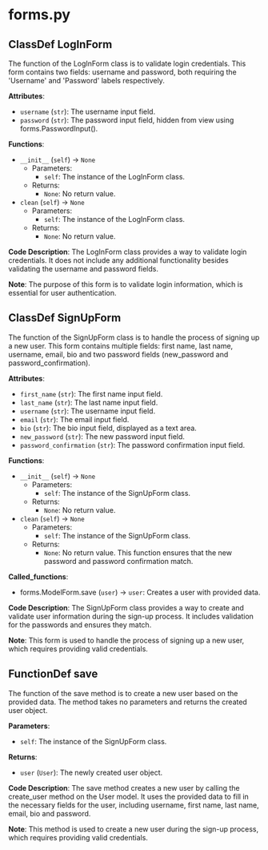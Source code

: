 # forms.py

## ClassDef LogInForm

The function of the LogInForm class is to validate login credentials. This form contains two fields: username and password, both requiring the 'Username' and 'Password' labels respectively.

**Attributes**:

- `username` (`str`): The username input field.
- `password` (`str`): The password input field, hidden from view using forms.PasswordInput().

**Functions**:

- `__init__` (`self`) -> `None`
    - Parameters:
        - `self`: The instance of the LogInForm class.
    - Returns:
        - `None`: No return value.
- `clean` (`self`) -> `None`
    - Parameters:
        - `self`: The instance of the LogInForm class.
    - Returns:
        - `None`: No return value.

**Code Description**: The LogInForm class provides a way to validate login credentials. It does not include any additional functionality besides validating the username and password fields.

**Note**: The purpose of this form is to validate login information, which is essential for user authentication.

## ClassDef SignUpForm

The function of the SignUpForm class is to handle the process of signing up a new user. This form contains multiple fields: first name, last name, username, email, bio and two password fields (new_password and password_confirmation).

**Attributes**:

- `first_name` (`str`): The first name input field.
- `last_name` (`str`): The last name input field.
- `username` (`str`): The username input field.
- `email` (`str`): The email input field.
- `bio` (`str`): The bio input field, displayed as a text area.
- `new_password` (`str`): The new password input field.
- `password_confirmation` (`str`): The password confirmation input field.

**Functions**:

- `__init__` (`self`) -> `None`
    - Parameters:
        - `self`: The instance of the SignUpForm class.
    - Returns:
        - `None`: No return value.
- `clean` (`self`) -> `None`
    - Parameters:
        - `self`: The instance of the SignUpForm class.
    - Returns:
        - `None`: No return value. This function ensures that the new password and password confirmation match.

**Called_functions**:

- forms.ModelForm.save (`user`) -> `user`: Creates a user with provided data.

**Code Description**: The SignUpForm class provides a way to create and validate user information during the sign-up process. It includes validation for the passwords and ensures they match.

**Note**: This form is used to handle the process of signing up a new user, which requires providing valid credentials.

## FunctionDef save

The function of the save method is to create a new user based on the provided data. The method takes no parameters and returns the created user object.

**Parameters**:

- `self`: The instance of the SignUpForm class.

**Returns**:

- `user` (`User`): The newly created user object.

**Code Description**: The save method creates a new user by calling the create_user method on the User model. It uses the provided data to fill in the necessary fields for the user, including username, first name, last name, email, bio and password.

**Note**: This method is used to create a new user during the sign-up process, which requires providing valid credentials.